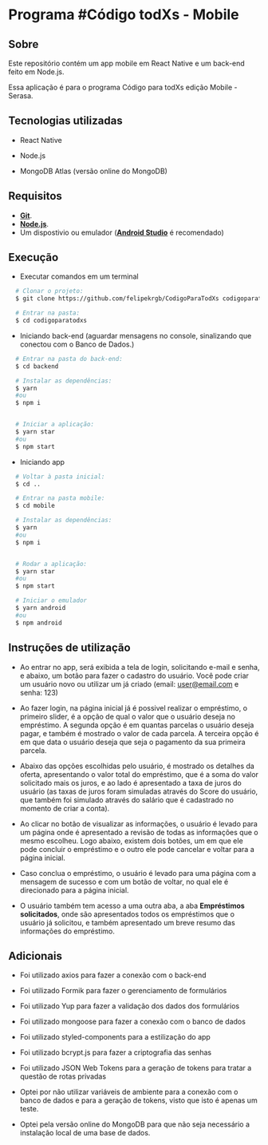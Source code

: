 # Programa #Código <para> todXs - Mobile

## Sobre

Este repositório contém um app mobile em React Native e um back-end feito em Node.js.

Essa aplicação é para o programa Código para todXs edição Mobile - Serasa.

## Tecnologias utilizadas

- React Native

- Node.js

- MongoDB Atlas (versão online do MongoDB)

## Requisitos

- [**Git**](https://git-scm.com/).
- [**Node.js**](https://nodejs.org/en/).
- Um dispostivio ou emulador ([**Android Studio**](https://developer.android.com/studio) é recomendado)

## Execução

- Executar comandos em um terminal

```bash
  # Clonar o projeto:
  $ git clone https://github.com/felipekrgb/CodigoParaTodXs codigoparatodxs

  # Entrar na pasta:
  $ cd codigoparatodxs
```

- Iniciando back-end (aguardar mensagens no console, sinalizando que conectou com o Banco de Dados.)

```bash
  # Entrar na pasta do back-end:
  $ cd backend

  # Instalar as dependências:
  $ yarn
  #ou
  $ npm i


  # Iniciar a aplicação:
  $ yarn star
  #ou
  $ npm start
```

- Iniciando app

```bash
  # Voltar à pasta inicial:
  $ cd ..

  # Entrar na pasta mobile:
  $ cd mobile

  # Instalar as dependências:
  $ yarn
  #ou
  $ npm i


  # Rodar a aplicação:
  $ yarn star
  #ou
  $ npm start

  # Iniciar o emulador
  $ yarn android
  #ou
  $ npm android
```

## Instruções de utilização

- Ao entrar no app, será exibida a tela de login, solicitando e-mail e senha, e abaixo, um botão para fazer o cadastro do usuário. Você pode criar um usuário novo ou utilizar um já criado (email: user@email.com e senha: 123)

- Ao fazer login, na página inicial já é possivel realizar o empréstimo, o primeiro slider, é a opção de qual o valor que o usuário deseja no empréstimo. A segunda opção é em quantas parcelas o usuário deseja pagar, e também é mostrado o valor de cada parcela. A terceira opção é em que data o usuário deseja que seja o pagamento da sua primeira parcela.

- Abaixo das opções escolhidas pelo usuário, é mostrado os detalhes da oferta, apresentando o valor total do empréstimo, que é a soma do valor solicitado mais os juros, e ao lado é apresentado a taxa de juros do usuário (as taxas de juros foram simuladas através do Score do usuário, que também foi simulado através do salário que é cadastrado no momento de criar a conta).

- Ao clicar no botão de visualizar as informações, o usuário é levado para um página onde é apresentado a revisão de todas as informações que o mesmo escolheu. Logo abaixo, existem dois botões, um em que ele pode concluir o empréstimo e o outro ele pode cancelar e voltar para a página inicial.

- Caso conclua o empréstimo, o usuário é levado para uma página com a mensagem de sucesso e com um botão de voltar, no qual ele é direcionado para a página inicial.

- O usuário também tem acesso a uma outra aba, a aba **Empréstimos solicitados**, onde são apresentados todos os empréstimos que o usuário já solicitou, e também apresentado um breve resumo das informações do empréstimo.

## Adicionais

- Foi utilizado axios para fazer a conexão com o back-end

- Foi utilizado Formik para fazer o gerenciamento de formulários

- Foi utilizado Yup para fazer a validação dos dados dos formulários

- Foi utilizado mongoose para fazer a conexão com o banco de dados

- Foi utilizado styled-components para a estilização do app

- Foi utilizado bcrypt.js para fazer a criptografia das senhas

- Foi utilizado JSON Web Tokens para a geração de tokens para tratar a questão de rotas privadas

- Optei por não utilizar variáveis de ambiente para a conexão com o banco de dados e para a geração de tokens, visto que isto é apenas um teste.

- Optei pela versão online do MongoDB para que não seja necessário a instalação local de uma base de dados.
